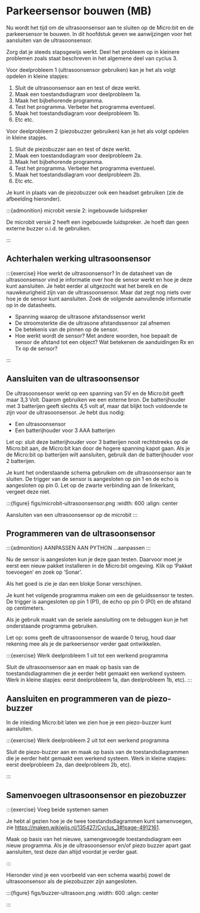 # Parkeersensor bouwen (MB)

Nu wordt het tijd om de ultrasoonsensor aan te sluiten op de Micro:bit en de parkeersensor te bouwen. In dit hoofdstuk geven we aanwijzingen voor het aansluiten van de ultrasoonsensor.

Zorg dat je steeds stapsgewijs werkt. Deel het probleem op in kleinere problemen zoals staat beschreven in het algemene deel van cyclus 3.

Voor deelprobleem 1 (ultrasoonsensor gebruiken) kan je het als volgt opdelen in kleine stapjes:

1. Sluit de ultrasoonsensor aan en test of deze werkt.
2. Maak een toestandsdiagram voor deelprobleem 1a.
3. Maak het bijbehorende programma.
4. Test het programma. Verbeter het programma eventueel.
5. Maak het toestandsdiagram voor deelprobleem 1b.
6. Etc etc.

Voor deelprobleem 2 (piezobuzzer gebruiken) kan je het als volgt opdelen in kleine stapjes.

1. Sluit de piezobuzzer aan en test of deze werkt.
2. Maak een toestandsdiagram voor deelprobleem 2a.
3. Maak het bijbehorende programma.
4. Test het programma. Verbeter het programma eventueel.
5. Maak het toestandsdiagram voor deelprobleem 2b.
6. Etc etc.

Je kunt in plaats van de piezobuzzer ook een headset gebruiken (zie de afbeelding hieronder).

:::{admonition} microbit versie 2: ingebouwde luidspreker

De microbit versie 2 heeft een ingebouwde luidspreker. Je hoeft dan geen externe buzzer o.i.d. te gebruiken.

:::

## Achterhalen werking ultrasoonsensor

:::{exercise} Hoe werkt de ultrasoonsensor?
In de datasheet van de ultrasoonsensor vind je informatie over hoe de sensor werkt en hoe je deze kunt aansluiten. Je hebt eerder al uitgezocht wat het bereik en de nauwkeurigheid zijn van de ultrassoonsensor. Maar dat zegt nog niets over hoe je de sensor kunt aansluiten. Zoek de volgende aanvullende informatie op in de datasheets.

* Spanning waarop de ultrasone afstandssensor werkt
* De stroomsterkte die de ultrasone afstandssensor zal afnemen
* De betekenis van de pinnen op de sensor.
* Hoe werkt wordt de sensor? Met andere woorden, hoe bepaalt de sensor de afstand tot een object? Wat betekenen de aanduidingen Rx en Tx op de sensor?

:::

## Aansluiten van de ultrasoonsensor

De ultrasoonsensor werkt op een spanning van 5V en de Micro:bit geeft maar 3,3 Volt. Daarom gebruiken we een externe bron. De batterijhouder met 3 batterijen geeft slechts 4,5 volt af, maar dat blijkt toch voldoende te zijn voor de ultrasoonsensor. Je hebt dus nodig:

* Een ultrasoonsensor
* Een batterijhouder voor 3 AAA batterijen

Let op: sluit deze batterijhouder voor 3 batterijen nooit rechtstreeks op de Micro:bit aan, de Micro:bit kan door de hogere spanning kapot gaan. Als je de Micro:bit op batterijen wilt aansluiten, gebruik dan de batterijhouder voor 2 batterijen.

Je kunt het onderstaande schema gebruiken om de ultrasoonsensor aan te sluiten. De trigger van de sensor is aangesloten op pin 1 en de echo is aangesloten op pin 0. Let op de zwarte verbinding aan de linkerkant, vergeet deze niet.

:::{figure} figs/microbit-ultrasoonsensor.png
:width: 600
:align: center

Aansluiten van een ultrasoonsensor op de microbit
:::

## Programmeren van de ultrasoonsensor

:::{admonition} AANPASSEN AAN PYTHON
...aanpassen
:::

Nu de sensor is aangesloten kun je deze gaan testen. Daarvoor moet je eerst een nieuw pakket installeren in de Micro:bit omgeving. Klik op ‘Pakket toevoegen’ en zoek op ‘Sonar’.



Als het goed is zie je dan een blokje Sonar verschijnen.



Je kunt het volgende programma maken om een de geluidssensor te testen. De trigger is aangesloten op pin 1 (P1), de echo op pin 0 (P0) en de afstand op centimeters.



Als je gebruik maakt van de seriele aansluiting om te debuggen kun je het onderstaande programma gebruiken.



Let op: soms geeft de ultrasoonsensor de waarde 0 terug, houd daar rekening mee als je de parkeersensor verder gaat ontwikkelen.

:::{exercise} Werk deelprobleem 1 uit tot een werkend programma

Sluit de ultrasoonsensor aan en maak op basis van de toestandsdiagrammen die je eerder hebt gemaakt een werkend systeem. Werk in kleine stapjes: eerst deelprobleem 1a, dan deelprobleem 1b, etc).
:::
 
## Aansluiten en programmeren van de piezo-buzzer

In de inleiding Micro:bit laten we zien hoe je een piezo-buzzer kunt aansluiten. 

:::{exercise} Werk deelprobleem 2 uit tot een werkend programma

Sluit de piezo-buzzer aan en maak op basis van de toestandsdiagrammen die je eerder hebt gemaakt een werkend systeem. Werk in kleine stapjes: eerst deelprobleem 2a, dan deelprobleem 2b, etc).

:::

## Samenvoegen ultrasoonsensor en piezobuzzer

:::{exercise} Voeg beide systemen samen

Je hebt al gezien hoe je de twee toestandsdiagrammen kunt samenvoegen, zie https://maken.wikiwijs.nl/135427/Cyclus_3#!page-4912161.

Maak op basis van het nieuwe, samengevoegde toestandsdiagram een nieuw programma. Als je de ultrasoonsensor en/of piezo buzzer apart gaat aansluiten, test deze dan altijd voordat je verder gaat.

:::

Hieronder vind je een voorbeeld van een schema waarbij zowel de ultrasoonsensor als de piezobuzzer zijn aangesloten.

:::{figure} figs/buzzer-ultrasoon.png
:width: 600
:align: center

:::